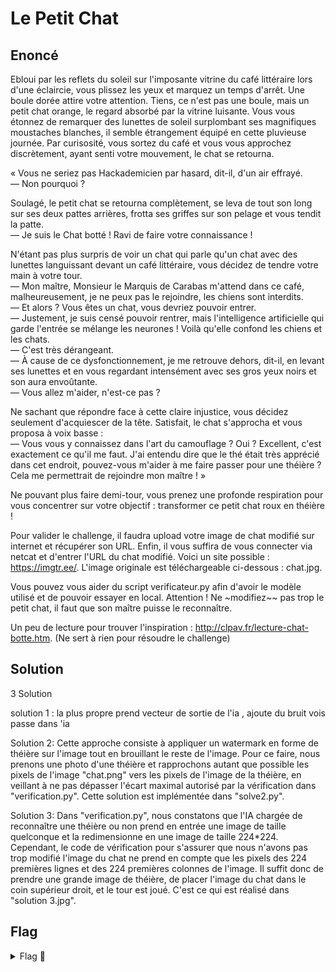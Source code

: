 # Le Petit Chat

## Enoncé

Ebloui par les reflets du soleil sur l'imposante vitrine du café littéraire lors d'une éclaircie, vous plissez les yeux et marquez un temps d'arrêt. Une boule dorée attire votre attention. Tiens, ce n'est pas une boule, mais un petit chat orange, le regard absorbé par la vitrine luisante. Vous vous étonnez de remarquer des lunettes de soleil surplombant ses magnifiques moustaches blanches, il semble étrangement équipé en cette pluvieuse journée. Par curisosité, vous sortez du café et vous vous approchez discrètement, ayant senti votre mouvement, le chat se retourna.

« Vous ne seriez pas Hackademicien par hasard, dit-il, d'un air effrayé.   
— Non pourquoi ?   

Soulagé, le petit chat se retourna complètement, se leva de tout son long sur ses deux pattes arrières, frotta ses griffes sur son pelage et vous tendit la patte.   
— Je suis le Chat botté ! Ravi de faire votre connaissance !   

N'étant pas plus surpris de voir un chat qui parle qu'un chat avec des lunettes languissant devant un café littéraire, vous décidez de tendre votre main à votre tour.   
— Mon maître, Monsieur le Marquis de Carabas m'attend dans ce café, malheureusement, je ne peux pas le rejoindre, les chiens sont interdits.   
— Et alors ? Vous êtes un chat, vous devriez pouvoir entrer.   
— Justement, je suis censé pouvoir rentrer, mais l'intelligence artificielle qui garde l'entrée se mélange les neurones ! Voilà qu'elle confond les chiens et les chats.   
— C'est très dérangeant.   
— À cause de ce dysfonctionnement, je me retrouve dehors, dit-il, en levant ses lunettes et en vous regardant intensément avec ses gros yeux noirs et son aura envoûtante.   
— Vous allez m'aider, n'est-ce pas ?

Ne sachant que répondre face à cette claire injustice, vous décidez seulement d'acquiescer de la tête. Satisfait, le chat s'approcha et vous proposa à voix basse :   
— Vous vous y connaissez dans l'art du camouflage ? Oui ? Excellent, c'est exactement ce qu'il me faut. J'ai entendu dire que le thé était très apprécié dans cet endroit, pouvez-vous m'aider à me faire passer pour une théière ? Cela me permettrait de rejoindre mon maître ! »

Ne pouvant plus faire demi-tour, vous prenez une profonde respiration pour vous concentrer sur votre objectif : transformer ce petit chat roux en théière !

Pour valider le challenge, il faudra upload votre image de chat modifié sur internet et récupérer son URL. Enfin, il vous suffira de vous connecter via netcat et d'entrer l'URL du chat modifié. Voici un site possible : https://imgtr.ee/. L'image originale est téléchargeable ci-dessous : chat.jpg.

Vous pouvez vous aider du script verificateur.py afin d'avoir le modèle utilisé et de pouvoir essayer en local. Attention ! Ne ~modifiez~~ pas trop le petit chat, il faut que son maître puisse le reconnaître.

Un peu de lecture pour trouver l'inspiration : http://clpav.fr/lecture-chat-botte.htm. (Ne sert à rien pour résoudre le challenge)


## Solution

3 Solution 

solution 1 : la plus propre prend vecteur de sortie de l'ia , ajoute du bruit vois passe dans 'ia


Solution 2: Cette approche consiste à appliquer un watermark en forme de théière sur l'image tout en brouillant le reste de l'image. Pour ce faire, nous prenons une photo d'une théière et rapprochons autant que possible les pixels de l'image "chat.png" vers les pixels de l'image de la théière, en veillant à ne pas dépasser l'écart maximal autorisé par la vérification dans "verification.py". Cette solution est implémentée dans "solve2.py".

Solution 3: Dans "verification.py", nous constatons que l'IA chargée de reconnaître une théière ou non prend en entrée une image de taille quelconque et la redimensionne en une image de taille 224*224. Cependant, le code de vérification pour s'assurer que nous n'avons pas trop modifié l'image du chat ne prend en compte que les pixels des 224 premières lignes et des 224 premières colonnes de l'image. Il suffit donc de prendre une grande image de théière, de placer l'image du chat dans le coin supérieur droit, et le tour est joué. C'est ce qui est réalisé dans "solution 3.jpg".


## Flag

<details>
<summary> Flag 🚩</summary>

```
404CTF{qU3l_M4n1f1qu3_the13R3_0r4ng3}
```